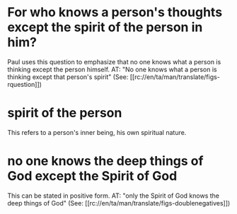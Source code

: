 # For who knows a person's thoughts except the spirit of the person in him?

Paul uses this question to emphasize that no one knows what a person is thinking except the person himself. AT: "No one knows what a person is thinking except that person's spirit" (See: [[rc://en/ta/man/translate/figs-rquestion]])

# spirit of the person

This refers to a person's inner being, his own spiritual nature.

# no one knows the deep things of God except the Spirit of God

This can be stated in positive form. AT: "only the Spirit of God knows the deep things of God" (See: [[rc://en/ta/man/translate/figs-doublenegatives]])

